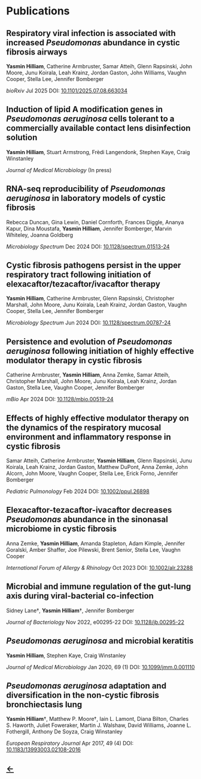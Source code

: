<h1>Publications</h1>

<h2>Respiratory viral infection is associated with increased <i>Pseudomonas</i> abundance in cystic fibrosis airways</h2>
<b>Yasmin Hilliam</b>, Catherine Armbruster, Samar Atteih, Glenn Rapsinski, John Moore, Junu Koirala, Leah Krainz, Jordan Gaston, John Williams, Vaughn Cooper, Stella Lee, Jennifer Bomberger

_bioRxiv_ Jul 2025 DOI: [<u>10.1101/2025.07.08.663034</u>](https://www.biorxiv.org/content/10.1101/2025.07.08.663034v1)

<h2>Induction of lipid A modification genes in <i>Pseudomonas aeruginosa</i> cells tolerant to a commercially available contact lens disinfection solution</h2>
<b>Yasmin Hilliam</b>, Stuart Armstrong, Fr&egrave;di Langendonk, Stephen Kaye, Craig Winstanley

_Journal of Medical Microbiology_ (In press)

<h2>RNA-seq reproducibility of <i>Pseudomonas aeruginosa</i> in laboratory models of cystic fibrosis</h2>
Rebecca Duncan, Gina Lewin, Daniel Cornforth, Frances Diggle, Ananya Kapur, Dina Moustafa, <b>Yasmin Hilliam</b>, Jennifer Bomberger, Marvin Whiteley, Joanna Goldberg

_Microbiology Spectrum_ Dec 2024 DOI: [<u>10.1128/spectrum.01513-24</u>](https://journals.asm.org/doi/10.1128/spectrum.01513-24)

<h2>Cystic fibrosis pathogens persist in the upper respiratory tract following initiation of elexacaftor/tezacaftor/ivacaftor therapy</h2>
<b>Yasmin Hilliam</b>, Catherine Armbruster, Glenn Rapsinski, Christopher Marshall, John Moore, Junu Koirala, Leah Krainz, Jordan Gaston, Vaughn Cooper, Stella Lee, Jennifer Bomberger

_Microbiology Spectrum_ Jun 2024 DOI: [<u>10.1128/spectrum.00787-24</u>](https://journals.asm.org/doi/10.1128/spectrum.00787-24)

<h2>Persistence and evolution of <i>Pseudomonas aeruginosa</i> following initiation of highly effective modulator therapy in cystic fibrosis</h2>
Catherine Armbruster, <b>Yasmin Hilliam</b>, Anna Zemke, Samar Atteih, Christopher Marshall, John Moore, Junu Koirala, Leah Krainz, Jordan Gaston, Stella Lee, Vaughn Cooper, Jennifer Bomberger

_mBio_ Apr 2024 DOI: [<u>10.1128/mbio.00519-24</u>](https://doi.org/10.1128/mbio.00519-24)

<h2>Effects of highly effective modulator therapy on the dynamics of the respiratory mucosal environment and inflammatory response in cystic fibrosis</h2>
Samar Atteih, Catherine Armbruster, <b>Yasmin Hilliam</b>, Glenn Rapsinski, Junu Koirala, Leah Krainz, Jordan Gaston, Matthew DuPont, Anna Zemke, John Alcorn, John Moore, Vaughn Cooper, Stella Lee, Erick Forno, Jennifer Bomberger

_Pediatric Pulmonology_ Feb 2024 DOI: [<u>10.1002/ppul.26898</u>](https://onlinelibrary.wiley.com/doi/10.1002/ppul.26898)


<h2>Elexacaftor-tezacaftor-ivacaftor decreases <i>Pseudomonas</i> abundance in the sinonasal microbiome in cystic fibrosis</h2>
Anna Zemke, <b>Yasmin Hilliam</b>, Amanda Stapleton, Adam Kimple, Jennifer Goralski, Amber Shaffer, Joe Pilewski, Brent Senior, Stella Lee, Vaughn Cooper

_International Forum of Allergy & Rhinology_ Oct 2023 DOI: [<u>10.1002/alr.23288</u>](https://doi.org/10.1002/alr.23288)

<h2>Microbial and immune regulation of the gut-lung axis during viral-bacterial co-infection</h2>
Sidney Lane&dagger;, <b>Yasmin Hilliam</b>&dagger;, Jennifer Bomberger

_Journal of Bacteriology_ Nov 2022, e00295-22 DOI: [<u>10.1128/jb.00295-22</u>](https://journals.asm.org/doi/10.1128/jb.00295-22)

<h2><i>Pseudomonas aeruginosa</i> and microbial keratitis</h2>
<b>Yasmin Hilliam</b>, Stephen Kaye, Craig Winstanley

_Journal of Medical Microbiology_ Jan 2020, 69 (1) DOI: [<u>10.1099/jmm.0.001110</u>](https://www.microbiologyresearch.org/content/journal/jmm/10.1099/jmm.0.001110#tab2)

<h2><i>Pseudomonas aeruginosa</i> adaptation and diversification in the non-cystic fibrosis bronchiectasis lung</h2>

<b>Yasmin Hilliam</b>&dagger;, Matthew P. Moore&dagger;, Iain L. Lamont, Diana Bilton, Charles S. Haworth, Juliet Foweraker, Martin J. Walshaw, David Williams, Joanne L. Fothergill, Anthony De Soyza, Craig Winstanley

_European Respiratory Journal_ Apr 2017, 49 (4) DOI: [<u>10.1183/13993003.02108-2016</u>](https://erj.ersjournals.com/content/49/4/1602108.abstract)

<h2>
  <a href="./">&larr;</a>
</h2>
